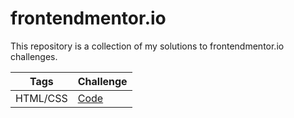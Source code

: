 # frontendmentor.io

This repository is a collection of my solutions to frontendmentor.io challenges.

| Tags     | Challenge                                                                                           |
| -------- | --------------------------------------------------------------------------------------------------- |
| HTML/CSS | [Code](https://github.com/JonrGull/frontendmentor.io/tree/main/product-preview-card-component-main) |
